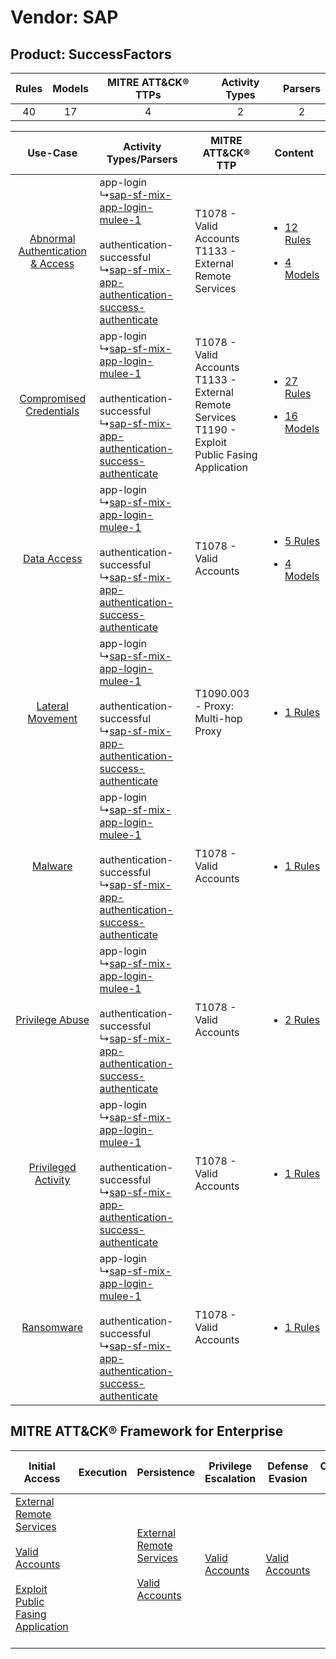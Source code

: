 Vendor: SAP
===========
Product: SuccessFactors
-----------------------
| Rules | Models | MITRE ATT&CK® TTPs | Activity Types | Parsers |
|:-----:|:------:|:------------------:|:--------------:|:-------:|
|  40   |   17   |         4          |       2        |    2    |

|    Use-Case    | Activity Types/Parsers    | MITRE ATT&CK® TTP    | Content    |
|:----:| ---- | ---- | ---- |
| [Abnormal Authentication & Access](../../../UseCases/uc_abnormal_authentication_&_access.md) |  app-login<br> ↳[sap-sf-mix-app-login-mulee-1](Ps/pC_sapsfmixapploginmulee1.md)<br><br> authentication-successful<br> ↳[sap-sf-mix-app-authentication-success-authenticate](Ps/pC_sapsfmixappauthenticationsuccessauthenticate.md)<br> | T1078 - Valid Accounts<br>T1133 - External Remote Services<br>    | [<ul><li>12 Rules</li></ul><ul><li>4 Models</li></ul>](RM/r_m_sap_successfactors_Abnormal_Authentication_&_Access.md) |
|          [Compromised Credentials](../../../UseCases/uc_compromised_credentials.md)          |  app-login<br> ↳[sap-sf-mix-app-login-mulee-1](Ps/pC_sapsfmixapploginmulee1.md)<br><br> authentication-successful<br> ↳[sap-sf-mix-app-authentication-success-authenticate](Ps/pC_sapsfmixappauthenticationsuccessauthenticate.md)<br> | T1078 - Valid Accounts<br>T1133 - External Remote Services<br>T1190 - Exploit Public Fasing Application<br> | [<ul><li>27 Rules</li></ul><ul><li>16 Models</li></ul>](RM/r_m_sap_successfactors_Compromised_Credentials.md)         |
|    [Data Access](../../../UseCases/uc_data_access.md)    |  app-login<br> ↳[sap-sf-mix-app-login-mulee-1](Ps/pC_sapsfmixapploginmulee1.md)<br><br> authentication-successful<br> ↳[sap-sf-mix-app-authentication-success-authenticate](Ps/pC_sapsfmixappauthenticationsuccessauthenticate.md)<br> | T1078 - Valid Accounts<br>    | [<ul><li>5 Rules</li></ul><ul><li>4 Models</li></ul>](RM/r_m_sap_successfactors_Data_Access.md)    |
|    [Lateral Movement](../../../UseCases/uc_lateral_movement.md)    |  app-login<br> ↳[sap-sf-mix-app-login-mulee-1](Ps/pC_sapsfmixapploginmulee1.md)<br><br> authentication-successful<br> ↳[sap-sf-mix-app-authentication-success-authenticate](Ps/pC_sapsfmixappauthenticationsuccessauthenticate.md)<br> | T1090.003 - Proxy: Multi-hop Proxy<br>    | [<ul><li>1 Rules</li></ul>](RM/r_m_sap_successfactors_Lateral_Movement.md)    |
|    [Malware](../../../UseCases/uc_malware.md)    |  app-login<br> ↳[sap-sf-mix-app-login-mulee-1](Ps/pC_sapsfmixapploginmulee1.md)<br><br> authentication-successful<br> ↳[sap-sf-mix-app-authentication-success-authenticate](Ps/pC_sapsfmixappauthenticationsuccessauthenticate.md)<br> | T1078 - Valid Accounts<br>    | [<ul><li>1 Rules</li></ul>](RM/r_m_sap_successfactors_Malware.md)    |
|    [Privilege Abuse](../../../UseCases/uc_privilege_abuse.md)    |  app-login<br> ↳[sap-sf-mix-app-login-mulee-1](Ps/pC_sapsfmixapploginmulee1.md)<br><br> authentication-successful<br> ↳[sap-sf-mix-app-authentication-success-authenticate](Ps/pC_sapsfmixappauthenticationsuccessauthenticate.md)<br> | T1078 - Valid Accounts<br>    | [<ul><li>2 Rules</li></ul>](RM/r_m_sap_successfactors_Privilege_Abuse.md)    |
|    [Privileged Activity](../../../UseCases/uc_privileged_activity.md)    |  app-login<br> ↳[sap-sf-mix-app-login-mulee-1](Ps/pC_sapsfmixapploginmulee1.md)<br><br> authentication-successful<br> ↳[sap-sf-mix-app-authentication-success-authenticate](Ps/pC_sapsfmixappauthenticationsuccessauthenticate.md)<br> | T1078 - Valid Accounts<br>    | [<ul><li>1 Rules</li></ul>](RM/r_m_sap_successfactors_Privileged_Activity.md)    |
|    [Ransomware](../../../UseCases/uc_ransomware.md)    |  app-login<br> ↳[sap-sf-mix-app-login-mulee-1](Ps/pC_sapsfmixapploginmulee1.md)<br><br> authentication-successful<br> ↳[sap-sf-mix-app-authentication-success-authenticate](Ps/pC_sapsfmixappauthenticationsuccessauthenticate.md)<br> | T1078 - Valid Accounts<br>    | [<ul><li>1 Rules</li></ul>](RM/r_m_sap_successfactors_Ransomware.md)    |

MITRE ATT&CK® Framework for Enterprise
--------------------------------------
| Initial Access                                                                                                                                                                                                                         | Execution | Persistence                                                                                                                                      | Privilege Escalation                                                | Defense Evasion                                                     | Credential Access | Discovery | Lateral Movement | Collection | Command and Control                                                                                                                       | Exfiltration | Impact |
| -------------------------------------------------------------------------------------------------------------------------------------------------------------------------------------------------------------------------------------- | --------- | ------------------------------------------------------------------------------------------------------------------------------------------------ | ------------------------------------------------------------------- | ------------------------------------------------------------------- | ----------------- | --------- | ---------------- | ---------- | ----------------------------------------------------------------------------------------------------------------------------------------- | ------------ | ------ |
| [External Remote Services](https://attack.mitre.org/techniques/T1133)<br><br>[Valid Accounts](https://attack.mitre.org/techniques/T1078)<br><br>[Exploit Public Fasing Application](https://attack.mitre.org/techniques/T1190)<br><br> |           | [External Remote Services](https://attack.mitre.org/techniques/T1133)<br><br>[Valid Accounts](https://attack.mitre.org/techniques/T1078)<br><br> | [Valid Accounts](https://attack.mitre.org/techniques/T1078)<br><br> | [Valid Accounts](https://attack.mitre.org/techniques/T1078)<br><br> |                   |           |                  |            | [Proxy: Multi-hop Proxy](https://attack.mitre.org/techniques/T1090/003)<br><br>[Proxy](https://attack.mitre.org/techniques/T1090)<br><br> |              |        |